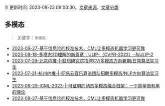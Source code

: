 :alarm_clock: 更新时间: 2023-08-23 06:00:30。[文章来源](/README.md)、[文章分类](/TAGS.md)

## 多模态


> 关键字：`多模态`



- [2023-06-27-基于信息论的校准技术，CML让多模态机器学习更可靠](https://posts.careerengine.us/p/649a697cfba2fd44a974741f) 
- [2023-08-18-多模态3D理解的新篇章：ULIP-（CVPR-2023）-与ULIP-2](https://posts.careerengine.us/p/64def72421cdb10bf6bbdfcd) 
- [2023-07-29-北京内推-|-联想研究院招聘CV/多模态方向暑期/日常算法实习生](https://posts.careerengine.us/p/64c40c83e16794707b10ea63) 
- [2023-07-21-杭州内推-|-网易云音乐算法团队招聘多模态/NLP方向算法实习生](https://posts.careerengine.us/p/64ba0865d87c6d7e38114a17) 
- [2023-06-29-​ICML-2023-|-可证明的动态多模态融合框架：一个简单而有用的理论](https://posts.careerengine.us/p/649d11f12a6d1145e347e4e8) 
- [2023-06-27-基于信息论的校准技术，CML让多模态机器学习更可靠](https://posts.careerengine.us/p/649a697cfba2fd44a974741f) 
